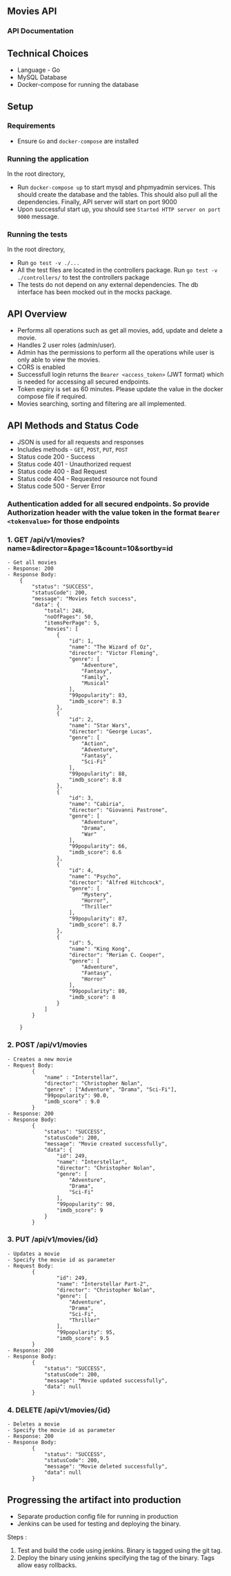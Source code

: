 ## Movies API

### API Documentation

## Technical Choices

- Language - Go
- MySQL Database
- Docker-compose for running the database

## Setup

### Requirements

- Ensure `Go` and `docker-compose` are installed

### Running the application

In the root directory,

- Run `docker-compose up` to start mysql and phpmyadmin services. This should create the database and the tables. This should also pull all the dependencies. Finally, API server will start on port 9000
- Upon successful start up, you should see `Started HTTP server on port 9000` message.

### Running the tests

In the root directory,

- Run `go test -v ./...`
- All the test files are located in the controllers package. Run `go test -v ./controllers/` to test the controllers package
- The tests do not depend on any external dependencies. The db interface has been mocked out in the mocks package.

## API Overview

- Performs all operations such as get all movies, add, update and delete a movie.
- Handles 2 user roles (admin/user).
- Admin has the permissions to perform all the operations while user is only able to view the movies.
- CORS is enabled
- Successfull login returns the `Bearer <access_token>` (JWT format) which is needed for accessing all secured endpoints.
- Token expiry is set as 60 minutes. Please update the value in the docker compose file if required.
- Movies searching, sorting and filtering are all implemented.

## API Methods and Status Code

- JSON is used for all requests and responses
- Includes methods - `GET`, `POST`, `PUT`, `POST`
- Status code 200 - Success
- Status code 401 - Unauthorized request
- Status code 400 - Bad Request
- Status code 404 - Requested resource not found
- Status code 500 - Server Error

### Authentication added for all secured endpoints. So provide Authorization header with the value token in the format `Bearer <tokenvalue>` for those endpoints

### 1. GET /api/v1/movies?name=&director=&page=1&count=10&sortby=id

    - Get all movies
    - Response: 200
    - Response Body:
        {
            "status": "SUCCESS",
            "statusCode": 200,
            "message": "Movies fetch success",
            "data": {
                "total": 248,
                "noOfPages": 50,
                "itemsPerPage": 5,
                "movies": [
                    {
                        "id": 1,
                        "name": "The Wizard of Oz",
                        "director": "Victor Fleming",
                        "genre": [
                            "Adventure",
                            "Fantasy",
                            "Family",
                            "Musical"
                        ],
                        "99popularity": 83,
                        "imdb_score": 8.3
                    },
                    {
                        "id": 2,
                        "name": "Star Wars",
                        "director": "George Lucas",
                        "genre": [
                            "Action",
                            "Adventure",
                            "Fantasy",
                            "Sci-Fi"
                        ],
                        "99popularity": 88,
                        "imdb_score": 8.8
                    },
                    {
                        "id": 3,
                        "name": "Cabiria",
                        "director": "Giovanni Pastrone",
                        "genre": [
                            "Adventure",
                            "Drama",
                            "War"
                        ],
                        "99popularity": 66,
                        "imdb_score": 6.6
                    },
                    {
                        "id": 4,
                        "name": "Psycho",
                        "director": "Alfred Hitchcock",
                        "genre": [
                            "Mystery",
                            "Horror",
                            "Thriller"
                        ],
                        "99popularity": 87,
                        "imdb_score": 8.7
                    },
                    {
                        "id": 5,
                        "name": "King Kong",
                        "director": "Merian C. Cooper",
                        "genre": [
                            "Adventure",
                            "Fantasy",
                            "Horror"
                        ],
                        "99popularity": 80,
                        "imdb_score": 8
                    }
                ]
            }

        }

### 2. POST /api/v1/movies

    - Creates a new movie
    - Request Body:
            {
                "name" : "Interstellar",
                "director": "Christopher Nolan",
                "genre" : ["Adventure", "Drama", "Sci-Fi"],
                "99popularity": 90.0,
                "imdb_score" : 9.0
            }
    - Response: 200
    - Response Body:
            {
                "status": "SUCCESS",
                "statusCode": 200,
                "message": "Movie created successfully",
                "data": {
                    "id": 249,
                    "name": "Interstellar",
                    "director": "Christopher Nolan",
                    "genre": [
                        "Adventure",
                        "Drama",
                        "Sci-Fi"
                    ],
                    "99popularity": 90,
                    "imdb_score": 9
                }
            }

### 3. PUT /api/v1/movies/{id}

    - Updates a movie
    - Specify the movie id as parameter
    - Request Body:
            {
                    "id": 249,
                    "name": "Interstellar Part-2",
                    "director": "Christopher Nolan",
                    "genre": [
                        "Adventure",
                        "Drama",
                        "Sci-Fi",
                        "Thriller"
                    ],
                    "99popularity": 95,
                    "imdb_score": 9.5
            }
    - Response: 200
    - Response Body:
            {
                "status": "SUCCESS",
                "statusCode": 200,
                "message": "Movie updated successfully",
                "data": null
            }

### 4. DELETE /api/v1/movies/{id}

    - Deletes a movie
    - Specify the movie id as parameter
    - Response: 200
    - Response Body:
            {
                "status": "SUCCESS",
                "statusCode": 200,
                "message": "Movie deleted successfully",
                "data": null
            }

## Progressing the artifact into production

- Separate production config file for running in production
- Jenkins can be used for testing and deploying the binary.

Steps :

1. Test and build the code using jenkins. Binary is tagged using the git tag.
2. Deploy the binary using jenkins specifying the tag of the binary. Tags allow easy rollbacks.
